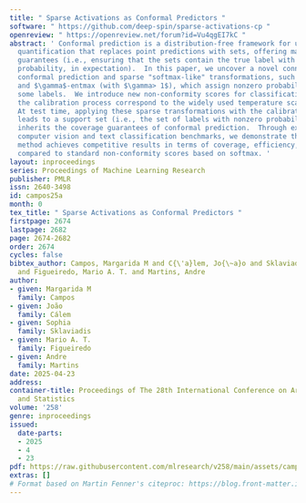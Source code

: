 ```yaml
---
title: " Sparse Activations as Conformal Predictors "
software: " https://github.com/deep-spin/sparse-activations-cp "
openreview: " https://openreview.net/forum?id=Vu4qgEI7kC "
abstract: ' Conformal prediction is a distribution-free framework for uncertainty
  quantification that replaces point predictions with sets, offering marginal coverage
  guarantees (i.e., ensuring that the sets contain the true label with a specified
  probability, in expectation).  In this paper, we uncover a novel connection between
  conformal prediction and sparse "softmax-like" transformations, such as sparsemax
  and $\gamma$-entmax (with $\gamma> 1$), which assign nonzero probability only to
  some labels.  We introduce new non-conformity scores for classification that make
  the calibration process correspond to the widely used temperature scaling method.
  At test time, applying these sparse transformations with the calibrated temperature
  leads to a support set (i.e., the set of labels with nonzero probability) that automatically
  inherits the coverage guarantees of conformal prediction.  Through experiments on
  computer vision and text classification benchmarks, we demonstrate that the proposed
  method achieves competitive results in terms of coverage, efficiency, and adaptiveness
  compared to standard non-conformity scores based on softmax. '
layout: inproceedings
series: Proceedings of Machine Learning Research
publisher: PMLR
issn: 2640-3498
id: campos25a
month: 0
tex_title: " Sparse Activations as Conformal Predictors "
firstpage: 2674
lastpage: 2682
page: 2674-2682
order: 2674
cycles: false
bibtex_author: Campos, Margarida M and C{\'a}lem, Jo{\~a}o and Sklaviadis, Sophia
  and Figueiredo, Mario A. T. and Martins, Andre
author:
- given: Margarida M
  family: Campos
- given: João
  family: Cálem
- given: Sophia
  family: Sklaviadis
- given: Mario A. T.
  family: Figueiredo
- given: Andre
  family: Martins
date: 2025-04-23
address:
container-title: Proceedings of The 28th International Conference on Artificial Intelligence
  and Statistics
volume: '258'
genre: inproceedings
issued:
  date-parts:
  - 2025
  - 4
  - 23
pdf: https://raw.githubusercontent.com/mlresearch/v258/main/assets/campos25a/campos25a.pdf
extras: []
# Format based on Martin Fenner's citeproc: https://blog.front-matter.io/posts/citeproc-yaml-for-bibliographies/
---
```

